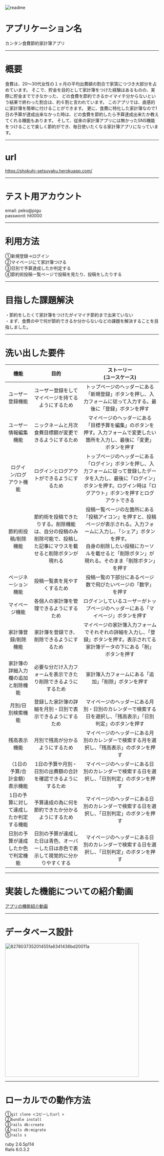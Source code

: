 ![readme](https://user-images.githubusercontent.com/68362725/91681205-9f5d6880-eb88-11ea-8ea3-f0d763c71195.png)
# アプリケーション名
 カンタン食費節約家計簿アプリ


***
# 概要
 食費は、20〜30代女性の１ヶ月の平均出費額の割合で家賃につづき大部分を占めています。
 そこで、貯金を目的として家計簿をつけた経験はあるものの、実際に貯金までできなかった、
 どの食費を節約できるかイマイチ分からないという結果で終わった割合は、約６割と言われています。
 このアプリでは、直感的に家計簿を簡単に付けることができます。
 更に、食費に特化した家計簿なので1日の予算が達成出来なかった時は、どの食費を節約したら予算達成出来たか教えてくれる機能もあります。
 そして、従来の家計簿アプリには無かったSNS機能をつけることで楽しく節約ができ、毎日使いたくなる家計簿アプリになっています。

***
# url<br>
https://shokuhi-setsuyaku.herokuapp.com/

***
# テスト用アカウント<br>
 email: peko@pigu<br>
 password: ht0000<br>

***
# 利用方法<br>
 ①新規登録→ログイン<br>
 ②マイページにて家計簿つける<br>
 ③日別で予算達成したか判定する<br>
 ④節約術投稿一覧ページで投稿を見たり、投稿をしたりする

***
# 目指した課題解決
・節約をしたくて家計簿をつけたがイマイチ節約まで出来ていない<br>
・まず、食費の中で何が節約できるか分からないなどの課題を解決することを目指しました。

***
# 洗い出した要件
|機能|目的|ストーリー<br>(ユースケース)| 
| :----: | :----: | :----: | 
| ユーザー登録機能|ユーザー登録をしてマイページを持てるようにするため|トップページのヘッダーにある「新規登録」ボタンを押し、入力フォームに従って入力する。最後に「登録」ボタンを押す|
|ユーザー情報編集機能|ニックネームと月次食費目標額が変更できるようにするため|マイページのヘッダーにある「目標予算を編集」のボタンを押す。入力フォームで変更したい箇所を入力し、最後に「変更」ボタンを押す|
|ログイン/ログアウト機能|ログインとログアウトができるようにするため|トップページのヘッダーにある「ログイン」ボタンを押し、入力フォームに従って登録したデータを入力し、最後に「ログイン」ボタンを押す。ログイン時は「ログアウト」ボタンを押すとログアウトできる| 
|節約術投稿/削除機能|節約術を投稿できたりする。削除機能は、自分の投稿のみ削除可能で、投稿した記事にマウスを載せると削除ボタンが現れる |投稿一覧ページの左箇所にある「投稿アイコン」を押すと、投稿ページが表示される。入力フォームに入力し、「シェア」ボタンを押す。<br>自身の削除したい投稿にカーソルを載せると「削除ボタン」が現れる。そのまま「削除ボタン」を押す|
|ページネーション機能|投稿一覧表を見やすくするため|投稿一覧の下部分にあるページ数で飛びたいページの「数字」を押す|
|マイページ機能|各個人の家計簿を管理できるようにするため|ログインしているユーザーがトップページのヘッダーにある「マイページ」ボタンを押す|
|家計簿登録/削除機能|家計簿を登録でき、削除できるようにするため|マイページの家計簿入力フォームでそれぞれの詳細を入力し、「登録」ボタンを押す。表示されてる家計簿データの下にある「削」ボタンを押す| 
|家計簿の詳細入力欄の追加と削除機能|必要な分だけ入力フォームを表示できたり削除できるようにするため|家計簿入力フォームにある「追加」「削除」ボタンを押す| 
|月別/日別検索機能|登録した家計簿の詳細を月別・日別で表示できるようにするため|マイページのヘッダーにある月別・日別のカレンダーで検索する日を選択し、「残高表示」「日別判定」のボタンを押す|
|残高表示機能|月別で残高が分かるようにするため|マイページのヘッダーにある月別のカレンダーで検索する月を選択し、「残高表示」のボタンを押す| 
|（1日の予算/合計金額）表示機能|1日の予算や月別・日別の出費額の合計を確認できるようにするため| マイページのヘッダーにある日別のカレンダーで検索する日を選択し、「日別判定」のボタンを押す| 
|1日の予算に対して達成したか判定する機能|予算達成の為に何を節約できたか分かるようにするため|マイページのヘッダーにある日別のカレンダーで検索する日を選択し、「日別判定」のボタンを押す| 
|日別の予算が達成したか色で判定機能|日別の予算が達成した日は青色、オーバーした日は赤色で表示して視覚的に分かりやすくする|マイページのヘッダーにある日別のカレンダーで検索する日を選択し、「日別判定」のボタンを押す| 

***
# 実装した機能についての紹介動画
[アプリの機能紹介動画](https://youtu.be/NYTx00hOMuQ)

***
# データベース設計<br>
<img width="438" alt="827803735201455fa6341436bd20011a" src="https://user-images.githubusercontent.com/68362725/91797287-23812000-ec5d-11ea-9a86-a674219ee80b.png">

***
# ローカルでの動作方法<br>
①`git clone <コピーしたurl >`<br>
②`bundle install`<br>
③`rails db:create`<br>
④`rails db:migrate`<br>
⑤`rails s`<br>

ruby 2.6.5p114 <br>
Rails 6.0.3.2

